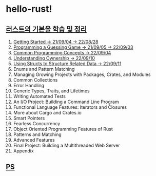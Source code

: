 # hello-rust!

## [러스트의 기본을 학습 및 정리](https://doc.rust-lang.org/book/title-page.html)

1. [Getting Started -> 21/09/04 -> 22/08/28](Chap.1.md)
2. [Programming a Guessing Game -> 21/09/05 -> 22/09/03](Chap.2.md)
3. [Common Programming Concepts -> 22/09/04](Chap.3.md)
4. [Understanding Ownership -> 22/09/10](Chap.4.md)
5. [Using Structs to Structure Related Data -> 22/09/11](Chap.5.md)
6. Enums and Pattern Matching
7. Managing Growing Projects with Packages, Crates, and Modules
8. Common Collections
9. Error Handling
10. Generic Types, Traits, and Lifetimes
11. Writing Automated Tests
12. An I/O Project: Building a Command Line Program
13. Functional Language Features: Iterators and Closures
14. More about Cargo and Crates.io
15. Smart Pointers
16. Fearless Concurrency
17. Object Oriented Programming Features of Rust
18. Patterns and Matching
19. Advanced Features
20. Final Project: Building a Multithreaded Web Server
21. Appendix

## [PS](Rust_PS.md)
